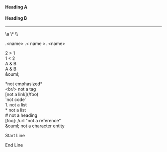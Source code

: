 #### Heading A

#### Heading B

* * *

\\a \\* \\\\

.&lt;name&gt; .&lt; name &gt;. &lt;name&gt;

2 &gt; 1  
1 &lt; 2  
A &amp; B  
A &amp; B  
&amp;ouml;

\*not emphasized*  
&lt;br/&gt; not a tag  
\[not a link](/foo)  
\`not code\`  
1\. not a list  
\* not a list  
\# not a heading  
\[foo]: /url "not a reference"  
&amp;ouml; not a character entity

Start Line  
  
  
  
  
  
End Line